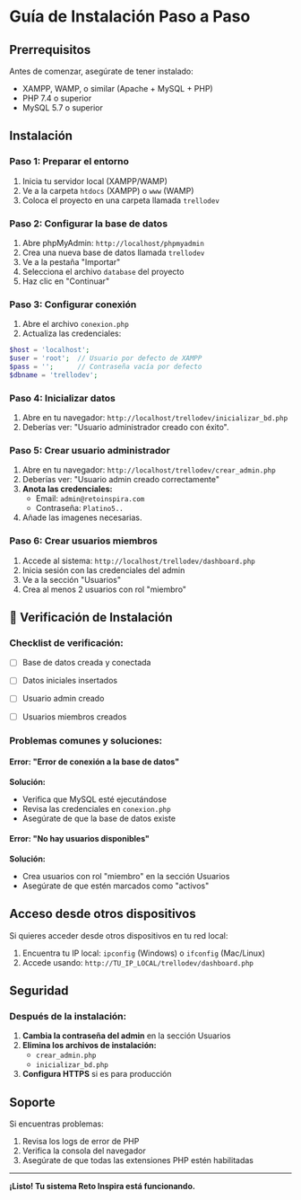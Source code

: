# Guía de Instalación Paso a Paso

## Prerrequisitos

Antes de comenzar, asegúrate de tener instalado:
- XAMPP, WAMP, o similar (Apache + MySQL + PHP)
- PHP 7.4 o superior
- MySQL 5.7 o superior

## Instalación

### Paso 1: Preparar el entorno
1. Inicia tu servidor local (XAMPP/WAMP)
2. Ve a la carpeta `htdocs` (XAMPP) o `www` (WAMP)
3. Coloca el proyecto en una carpeta llamada `trellodev`

### Paso 2: Configurar la base de datos
1. Abre phpMyAdmin: `http://localhost/phpmyadmin`
2. Crea una nueva base de datos llamada `trellodev`
3. Ve a la pestaña "Importar"
4. Selecciona el archivo `database` del proyecto
5. Haz clic en "Continuar"

### Paso 3: Configurar conexión
1. Abre el archivo `conexion.php`
2. Actualiza las credenciales:
```php
$host = 'localhost';
$user = 'root';  // Usuario por defecto de XAMPP
$pass = '';      // Contraseña vacía por defecto
$dbname = 'trellodev';
```

### Paso 4: Inicializar datos
1. Abre en tu navegador: `http://localhost/trellodev/inicializar_bd.php`
2. Deberías ver: "Usuario administrador creado con éxito".

### Paso 5: Crear usuario administrador
1. Abre en tu navegador: `http://localhost/trellodev/crear_admin.php`
2. Deberías ver: "Usuario admin creado correctamente"
3. **Anota las credenciales:**
   - Email: `admin@retoinspira.com`
   - Contraseña: `Platino5..`
4. Añade las imagenes necesarias.

### Paso 6: Crear usuarios miembros
1. Accede al sistema: `http://localhost/trellodev/dashboard.php`
2. Inicia sesión con las credenciales del admin
3. Ve a la sección "Usuarios"
4. Crea al menos 2 usuarios con rol "miembro"



## 🔧 Verificación de Instalación

### Checklist de verificación:
- [ ] Base de datos creada y conectada
- [ ] Datos iniciales insertados
- [ ] Usuario admin creado
- [ ] Usuarios miembros creados


### Problemas comunes y soluciones:

#### Error: "Error de conexión a la base de datos"
**Solución:**
- Verifica que MySQL esté ejecutándose
- Revisa las credenciales en `conexion.php`
- Asegúrate de que la base de datos existe

#### Error: "No hay usuarios disponibles"
**Solución:**
- Crea usuarios con rol "miembro" en la sección Usuarios
- Asegúrate de que estén marcados como "activos"



## Acceso desde otros dispositivos

Si quieres acceder desde otros dispositivos en tu red local:

1. Encuentra tu IP local: `ipconfig` (Windows) o `ifconfig` (Mac/Linux)
2. Accede usando: `http://TU_IP_LOCAL/trellodev/dashboard.php`

## Seguridad

### Después de la instalación:
1. **Cambia la contraseña del admin** en la sección Usuarios
2. **Elimina los archivos de instalación:**
   - `crear_admin.php`
   - `inicializar_bd.php`
3. **Configura HTTPS** si es para producción

## Soporte

Si encuentras problemas:
1. Revisa los logs de error de PHP
2. Verifica la consola del navegador
3. Asegúrate de que todas las extensiones PHP estén habilitadas

---

**¡Listo! Tu sistema Reto Inspira está funcionando.**